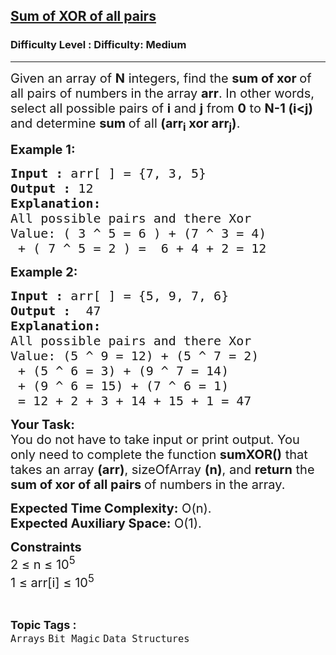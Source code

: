 <h2><a href="https://www.geeksforgeeks.org/problems/sum-of-xor-of-all-pairs0723/0">Sum of XOR of all pairs</a></h2><h3>Difficulty Level : Difficulty: Medium</h3><hr><div class="problems_problem_content__Xm_eO"><p><span style="font-size: 20px;">Given an array of <strong>N</strong> integers, find the <strong>sum of xor </strong>of all pairs of numbers in the array <strong>arr</strong>. In other words, select all possible pairs of <strong>i</strong> and <strong>j</strong> from <strong>0</strong> to <strong>N-1 (i&lt;j)</strong> and determine <strong>sum </strong>of all <strong>(arr<sub>i</sub> xor arr<sub>j</sub>)</strong>.</span></p>
<p><span style="font-size: 20px;"><strong>Example 1:</strong></span></p>
<pre><span style="font-size: 20px;"><strong>Input :</strong> arr[ ] = {7, 3, 5}
<strong>Output :</strong> 12
<strong>Explanation:</strong>
All possible pairs and there Xor
Value: ( 3 ^ 5 = 6 ) + (7 ^ 3 = 4)
 + ( 7 ^ 5 = 2 ) =  6 + 4 + 2 = 12
</span></pre>
<p><span style="font-size: 20px;"><strong>Example 2:</strong></span></p>
<pre><span style="font-size: 20px;"><strong>Input :</strong> arr[ ] = {5, 9, 7, 6} <strong>
Output :</strong>  47<br><strong>Explanation:<br></strong>All possible pairs and there Xor<br>Value: (5 ^ 9 = 12) + (5 ^ 7 = 2)<br> + (5 ^ 6 = 3) + (9 ^ 7 = 14)<br> + (9 ^ 6 = 15) + (7 ^ 6 = 1)<br> = 12 + 2 + 3 + 14 + 15 + 1 = 47</span></pre>
<p><span style="font-size: 20px;"><strong>Your Task:</strong><br>You do not have to take input or print output. You only need to complete the function <strong>sumXOR()</strong> that takes an array <strong>(arr)</strong>, sizeOfArray <strong>(n)</strong>, and <strong>return</strong>&nbsp;the <strong>sum of xor of all pairs </strong>of numbers in the array.</span></p>
<p><span style="font-size: 20px;"><strong>Expected Time Complexity:</strong> O(n).<br><strong>Expected Auxiliary Space:</strong>&nbsp;O(1).</span></p>
<p><span style="font-size: 20px;"><strong>Constraints</strong><br>2 ≤ n ≤ 10<sup>5</sup><br>1 ≤ arr[i] ≤ 10<sup>5 </sup></span></p></div><br><p><span style=font-size:18px><strong>Topic Tags : </strong><br><code>Arrays</code>&nbsp;<code>Bit Magic</code>&nbsp;<code>Data Structures</code>&nbsp;